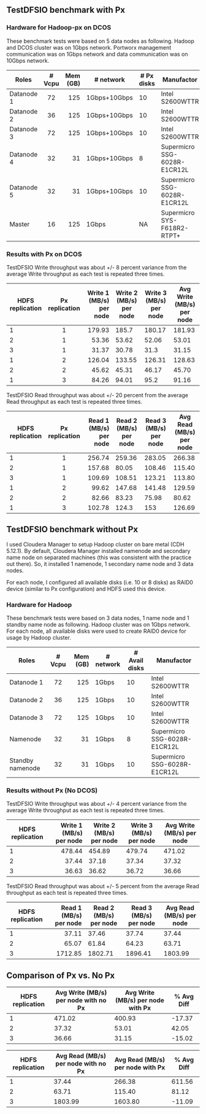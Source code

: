 ## TestDFSIO benchmark with Px
### Hardware for Hadoop-px on DCOS
These benchmark tests were based on 5 data nodes as following. 
Hadoop and DCOS cluster was on 1Gbps network. Portworx management communication was on 1Gbps network and data communication was on 10Gbps network.

| Roles        | # Vcpu          | Mem (GB)  |# network    | # Px disks | Manufactor |
| ------------- |:-------------:| ----------:|-------------|------------|------------|
| Datanode 1    | 72            | 125        | 1Gbps+10Gbps|10         | Intel S2600WTTR |
| Datanode 2    | 36            | 125        | 1Gbps+10Gbps|10         | Intel S2600WTTR |
| Datanode 3    | 72            | 125        | 1Gbps+10Gbps|10         | Intel S2600WTTR |
| Datanode 4    | 32            | 31         | 1Gbps+10Gbps|8          | Supermicro SSG-6028R-E1CR12L  |
| Datanode 5    | 32            | 31         | 1Gbps+10Gbps|10         | Supermicro SSG-6028R-E1CR12L  |
| Master        | 16            | 125        | 1Gbps       |NA         | Supermicro SYS-F618R2-RTPT+  |

### Results with Px on DCOS
TestDFSIO Write throughput was about +/- 8 percent variance from the average Write throughput as each test is repeated three times.

| HDFS replication| Px replication| Write 1 (MB/s) per node| Write 2 (MB/s) per node| Write 3 (MB/s) per node |Avg Write (MB/s) per node|
| -------------   |:-------------:| ----------------------:|------------------------|-------------------------|-------------------------|
|  1              | 1             | 179.93                 |	185.7                 |	180.17	                | 181.93   | 
|2	              |1	            | 53.36                  |	53.62                 |	52.06                   |	53.01 |
|3	              |1	            |31.37                   |	30.78                 |	31.3	                  |31.15  |
|1                |	2	            |126.04                  |	133.55                |	126.31                  |	128.63  |
|2	              |2	            |45.62                   |	45.31                 |	46.17	                  |45.70   |
|1	              |3	            |84.26                   |	94.01                 |	95.2                    |	91.16  |

TestDFSIO Read throughput was about +/- 20 percent from the average Read throughput as each test is repeated three times.

| HDFS replication| Px replication| Read 1 (MB/s) per node| Read 2 (MB/s) per node| Read 3 (MB/s) per node |Avg Read (MB/s) per node|
|-------------    |:-------------:|---------------------:|-----------------------|------------------------|-------------------------|
|1	              |1	            |256.74	                |259.36                 |	283.05                 |	266.38  |
|2	              |1	            |157.68                 |	80.05	                | 108.46                 |	115.40  |
|3	              |1              |	109.69                |	108.51                |	123.21                 |	113.80  |
|1	              |2	            |99.62                  |	147.68                |	141.48                 |	129.59  |
|2	              |2	            |82.66                  |	83.23                 |	75.98	                 |80.62            |
|1	              |3	            |102.78               	|124.3	                |153	                   |126.69  |

## TestDFSIO benchmark without Px
I used Cloudera Manager to setup Hadoop cluster on bare metal (CDH 5.12.1). By default, Cloudera Manager installed namenode and secondary name node on separated machines (this was consistent with the practice out there). So, it installed 1 namenode, 1 secondary name node and 3 data nodes.

For each node, I configured all available disks (i.e. 10 or 8 disks) as RAID0 device (similar to Px configuration) and HDFS used this device. 

### Hardware for Hadoop
These benchmark tests were based on 3 data nodes, 1 name node and 1 standby name node as following. 
Hadoop cluster was on 1Gbps network. For each node, all available disks were used to create RAID0 device for usage by Hadoop cluster. 

| Roles        | # Vcpu          | Mem (GB)  |# network    | # Avail disks | Manufactor |
| ------------- |:-------------:| ----------:|-------------|------------|------------|
| Datanode 1    | 72            | 125        | 1Gbps|10         | Intel S2600WTTR |
| Datanode 2    | 36            | 125        | 1Gbps|10         | Intel S2600WTTR |
| Datanode 3    | 72            | 125        | 1Gbps|10         | Intel S2600WTTR |
| Namenode      | 32            | 31         | 1Gbps|8          | Supermicro SSG-6028R-E1CR12L  |
| Standby namenode    | 32      | 31         | 1Gbps|10         | Supermicro SSG-6028R-E1CR12L  |

### Results without Px (No DCOS)
TestDFSIO Write throughput was about +/- 4 percent variance from the average Write throughput as each test is repeated three times.

| HDFS replication| Write 1 (MB/s) per node| Write 2 (MB/s) per node| Write 3 (MB/s) per node |Avg Write (MB/s) per node|
| -------------   |-----------------------:|------------------------|-------------------------|-------------------------|
|1                |478.44	                 |454.89	                |479.74	                  |471.02   | 
|2	              | 37.44                  |	37.18	                |37.34	                  |37.32 |
|3	              | 36.63	                 |36.62                   |	36.72                   |	36.66|

TestDFSIO Read throughput was about +/- 5 percent from the average Read throughput as each test is repeated three times.

| HDFS replication| Read 1 (MB/s) per node | Read 2 (MB/s) per node | Read 3 (MB/s) per node  |Avg Read (MB/s) per node|
| -------------   |-----------------------:|------------------------|-------------------------|-------------------------|
|1                | 37.11	                 |37.46                   |	37.74                   |	37.44| 
|2	              | 65.07                  |	61.84                 |	64.23                   |	63.71 |
|3	              | 1712.85	               |1802.71                 |	1896.41                 |	1803.99|

## Comparison of Px vs. No Px
| HDFS replication| Avg Write (MB/s) per node with no Px|  Avg Write (MB/s) per node with Px | % Avg Diff  |
| -------------   |--------------------------------------|-----------------------------------|---------    |
|1                | 471.02                               | 400.93                            |-17.37       |
|2	              | 37.32                                | 53.01                             |42.05        |
|3	              | 36.66                                | 31.15                             |-15.02       |


| HDFS replication| Avg Read (MB/s) per node with no Px  |  Avg Read (MB/s) per node with Px | % Avg Diff  |
| -------------   |--------------------------------------|-----------------------------------|---------    |
|1                |  37.44                               |266.38                             |611.56       |
|2	              |  63.71                               | 115.40                            |81.12        |
|3	              |  1803.99                             | 1603.80                            |-11.09       |



